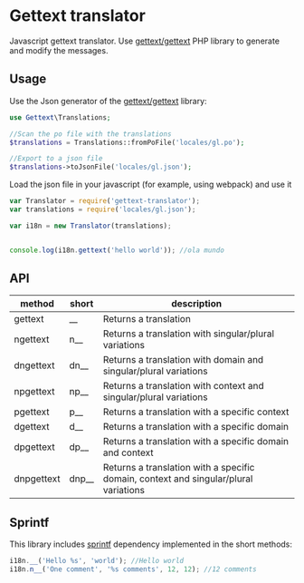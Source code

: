 # Gettext translator
Javascript gettext translator. Use [gettext/gettext](https://github.com/oscarotero/Gettext) PHP library to generate and modify the messages.

## Usage

Use the Json generator of the [gettext/gettext](https://github.com/oscarotero/Gettext) library:

```php
use Gettext\Translations;

//Scan the po file with the translations
$translations = Translations::fromPoFile('locales/gl.po');

//Export to a json file
$translations->toJsonFile('locales/gl.json');
```

Load the json file in your javascript (for example, using webpack) and use it

```js
var Translator = require('gettext-translator');
var translations = require('locales/gl.json');

var i18n = new Translator(translations);


console.log(i18n.gettext('hello world')); //ola mundo
```

## API

method | short | description
------ | ----- | -----------
gettext | __ | Returns a translation
ngettext | n__ | Returns a translation with singular/plural variations
dngettext | dn__ | Returns a translation with domain and singular/plural variations
npgettext | np__ | Returns a translation with context and singular/plural variations
pgettext | p__ | Returns a translation with a specific context
dgettext | d__ | Returns a translation with a specific domain
dpgettext | dp__ | Returns a translation with a specific domain and context
dnpgettext | dnp__ | Returns a translation with a specific domain, context and singular/plural variations

## Sprintf

This library includes [sprintf](https://github.com/alexei/sprintf.js) dependency implemented in the short methods:

```js
i18n.__('Hello %s', 'world'); //Hello world
i18n.n__('One comment', '%s comments', 12, 12); //12 comments
```
